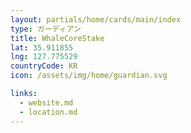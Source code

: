```yaml
---
layout: partials/home/cards/main/index
type: ガーディアン
title: WhaleCoreStake
lat: 35.911855
lng: 127.775529
countryCode: KR
icon: /assets/img/home/guardian.svg

links:
  - website.md
  - location.md
---
```

